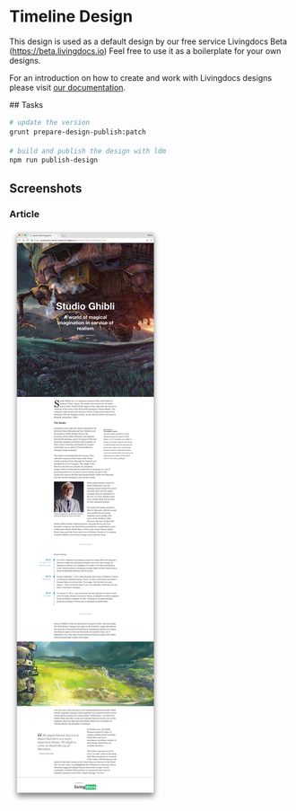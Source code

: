 # Timeline Design

This design is used as a default design by our free service Livingdocs Beta (https://beta.livingdocs.io)
Feel free to use it as a boilerplate for your own designs.

For an introduction on how to create and work with Livingdocs designs please visit [our documentation](https://github.com/upfrontIO/livingdocs/blob/master/public/design/create_designs.md).

## Tasks

```bash
# update the version
grunt prepare-design-publish:patch

# build and publish the design with ldm
npm run publish-design
```


## Screenshots

### Article
![Article screenshot](article.jpg)
